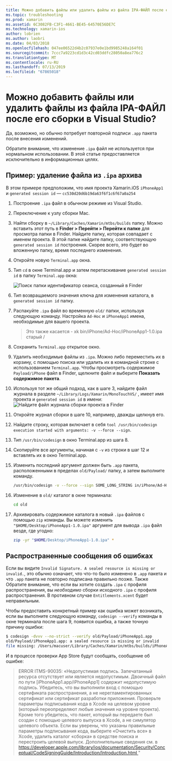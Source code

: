 ```yaml
---
title: Можно добавить файлы или удалить файлы из файла IPA-ФАЙЛ после его сборки в Visual Studio?
ms.topic: troubleshooting
ms.prod: xamarin
ms.assetid: 6C3082FB-C3F1-4661-BE45-64570E56DE7C
ms.technology: xamarin-ios
author: lobrien
ms.author: laobri
ms.date: 04/03/2018
ms.openlocfilehash: 047ee06522d4b2c07937e0e1bd9985248a164f01
ms.sourcegitcommit: 7ccc7a9223cd1d3c42cd03ddfc28050a8ea776c2
ms.translationtype: MT
ms.contentlocale: ru-RU
ms.lasthandoff: 07/13/2019
ms.locfileid: "67865018"
---
```

# <a name="can-i-add-files-to-or-remove-files-from-an-ipa-file-after-building-it-in-visual-studio"></a>Можно добавить файлы или удалить файлы из файла IPA-ФАЙЛ после его сборки в Visual Studio?

Да, возможно, но обычно потребует повторной подписи `.app` пакета после внесения изменений.

Обратите внимание, что изменение `.ipa` файл не используется при нормальном использовании. В этой статье предоставляется исключительно в информационных целях.

## <a name="example-removing-a-file-from-a-ipa-archive"></a>Пример: удаление файла из `.ipa` архива

В этом примере предположим, что имя проекта Xamarin.iOS `iPhoneApp1` и `generated session id` — `cc530d20d6b19da63f6f1c6f67a0a254`

1. Построение `.ipa` файл в обычном режиме из Visual Studio.

2. Переключение к узлу сборки Mac.

3. Найти сборку в `~/Library/Caches/Xamarin/mtbs/builds` папку. Можно вставить этот путь в **Finder > Перейти > Перейти к папке** для просмотра папки в Finder. Найдите папку, которая совпадает с именем проекта. В этой папке найдите папку, соответствующую `generated session id` построения. Скорее всего, это будет во вложенную папку, время последнего изменения.

4. Откройте новую `Terminal.app` окна.

5. Тип `cd` в окне Terminal.app и затем перетаскивание `generated session id` в папку `Terminal.app` окна:

    ![](modify-ipa-images/session-id-folder.png "Поиск папки идентификатор сеанса, созданный в Finder")

6. Тип возвращаемого значения ключа для изменения каталога, в `generated session id` папку.

7. Распакуйте `.ipa` файл во временную `old/` папки, используя следующую команду. Настройка `Ad-Hoc` и `iPhoneApp1` имена, необходимые для вашего проекта.

    > Это также касается - xk bin/iPhone/Ad-Hoc/iPhoneApp1-1.0.ipa старый /

8. Сохранить `Terminal.app` открытое окно.

9. Удалить необходимые файлы из `.ipa`. Можно либо переместить их в корзину, с помощью поиска или удалить их в командной строке с использованием `Terminal.app`. Чтобы просмотреть содержимое `Payload/iPhone` файл в Finder, щелкните файл и выберите **Показать содержимое пакета**.

10. Используя тот же общий подход, как в шаге 3, найдите файл журнала в разделе `~/Library/Logs/Xamarin/MonoTouchVS/` , имеет имя проекта и `generated session id` в имени: ![](modify-ipa-images/build-log.png "Найдите файл журнала сборки проекта в Finder")

11. Откройте журнал сборки в шаге 10, например, дважды щелкнув его.

12. Найдите строку, которая включает в себя `tool /usr/bin/codesign execution started with arguments: -v --force --sign`.

13. Тип `/usr/bin/codesign` в окно Terminal.app из шага 8.

14. Скопируйте все аргументы, начиная с `-v` из строки в шаг 12 и вставлять их в окно Terminal.app.

15. Изменить последний аргумент должен быть `.app` пакета, расположенными в пределах `old/Payload/` папку, а затем выполните команду.

    ```bash
    /usr/bin/codesign -v --force --sign SOME_LONG_STRING in/iPhone/Ad-Hoc/iPhoneApp1.app/ResourceRules.plist --entitlements obj/iPhone/Ad-Hoc/Entitlements.xcent old/Payload/iPhoneApp1.app
    ```

16. Изменение в `old/` каталог в окне терминала:

    ```bash
    cd old
    ```

17. Архивировать содержимое каталога в новый `.ipa` файлов с помощью `zip` команды. Вы можете изменить `"$HOME/Desktop/iPhoneApp1-1.0.ipa"` аргумент для вывода `.ipa` файл везде, где угодно:

    ```bash
    zip -yr "$HOME/Desktop/iPhoneApp1-1.0.ipa" *
    ```

## <a name="common-error-messages"></a>Распространенные сообщения об ошибках

Если вы видите `Invalid Signature. A sealed resource is missing or invalid.`, это обычно означает, что что-то было изменено в `.app` пакета и что `.app` пакета не повторно подписана правильно позже. Также Обратите внимание, что если вы хотите создать `.ipa` с профиля распространения, вы _необходимо_ сборки исходного `.ipa` с профиля распространения. В противном случае `Entitlements.xcent` будет неправильным.

Чтобы предоставить конкретный пример как ошибка может возникать, если вы выполните следующую команду, `codesign --verify` команды в окне терминала после шага 9, появится ошибка, а также точную причину ошибки:

```bash
$ codesign -dvvv --no-strict --verify old/Payload/iPhoneApp1.app
old/Payload/iPhoneApp1.app: a sealed resource is missing or invalid
file missing: /Users/macuser/Library/Caches/Xamarin/mtbs/builds/iPhoneApp1/cc530d20d6b19da63f6f1c6f67a0a254/old/Payload/iPhoneApp1.app/MyFile.png
```

И в процессе проверки App Store будут сообщать, сообщение об ошибке:

> ERROR ITMS-90035: «Недопустимая подпись. Запечатанный ресурса отсутствует или является недопустимым. Двоичный файл по пути [iPhoneApp1.app/iPhoneApp1] содержит недопустимую подпись. Убедитесь, что вы выполнили вход с помощью сертификата распространения, а не нерегламентированных сертификат или сертификат разработки приложения. Проверьте параметры подписывания кода в Xcode на целевом уровне (который переопределяют любые значения на уровне проекта). Кроме того убедитесь, что пакет, который вы передаете был создан с помощью целевого выпуска в Xcode, а не симулятор целевого объекта. Если вы уверены, что указаны правильные параметры подписывания кода, выберите «Очистить все» в Xcode, удалить каталог «сборка» в средстве поиска и перестроить целевой выпуск. Дополнительные сведения см. в [ https://developer.apple.com/library/ios/documentation/Security/Conceptual/CodeSigningGuide/Introduction/Introduction.html ](https://developer.apple.com/library/ios/documentation/Security/Conceptual/CodeSigningGuide/Introduction/Introduction.html)"

